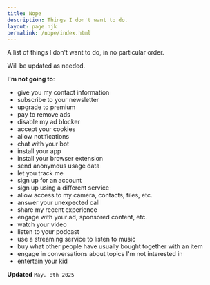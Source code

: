 ```yaml
---
title: Nope
description: Things I don't want to do.
layout: page.njk
permalink: /nope/index.html
---
```


A list of things I don't want to do, in no particular order.

Will be updated as needed.

**I'm not going to**:

- give you my contact information
- subscribe to your newsletter
- upgrade to premium
- pay to remove ads
- disable my ad blocker
- accept your cookies
- allow notifications
- chat with your bot
- install your app
- install your browser extension
- send anonymous usage data
- let you track me
- sign up for an account
- sign up using a different service
- allow access to my camera, contacts, files, etc.
- answer your unexpected call
- share my recent experience
- engage with your ad, sponsored content, etc.
- watch your video
- listen to your podcast
- use a streaming service to listen to music
- buy what other people have usually bought together with an item
- engage in conversations about topics I'm not interested in
- entertain your kid

<div class="hr shadow mb1"></div>

**Updated**
`May. 8th 2025`
